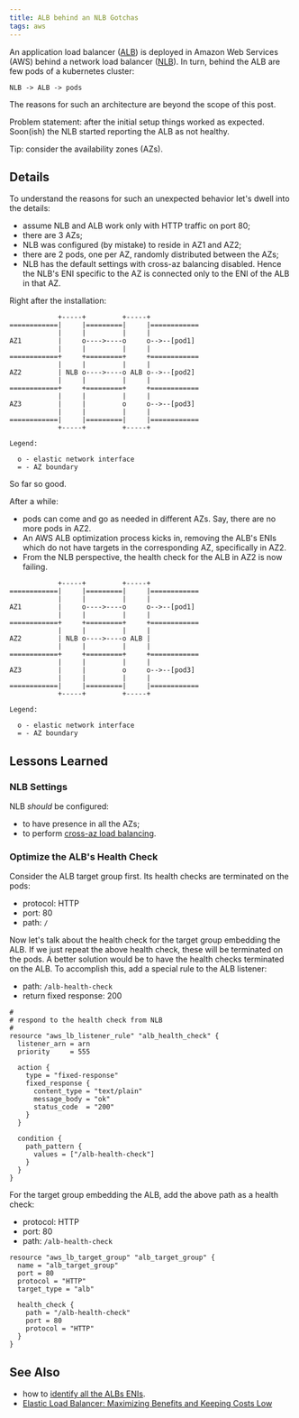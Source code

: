 ```yaml
---
title: ALB behind an NLB Gotchas
tags: aws
---
```


An application load balancer
([ALB](https://docs.aws.amazon.com/elasticloadbalancing/latest/application/introduction.html))
is deployed in Amazon Web Services (AWS) behind a network load balancer
([NLB](https://docs.aws.amazon.com/elasticloadbalancing/latest/network/introduction.html)).
In turn, behind the ALB are few pods of a kubernetes cluster:

```
NLB -> ALB -> pods
```

The reasons for such an architecture are beyond the scope of this post.

Problem statement: after the initial setup things worked as expected.  Soon(ish)
the NLB started reporting the ALB as not healthy.

Tip: consider the availability zones (AZs).

## Details

To understand the reasons for such an unexpected behavior let's dwell into the
details:

* assume NLB and ALB work only with HTTP traffic on port 80;
* there are 3 AZs;
* NLB was configured (by mistake) to reside in AZ1 and AZ2;
* there are 2 pods, one per AZ, randomly distributed between the AZs;
* NLB has the default settings with cross-az balancing disabled. Hence the NLB's
ENI specific to the AZ is connected only to the ENI of the ALB in that AZ.

Right after the installation:
```
            +-----+         +-----+
============|     |=========|     |============
            |     |         |     |
AZ1         |     o---->----o     o-->--[pod1]
            |     |         |     |
============+     +=========+     +============
            |     |         |     |
AZ2         | NLB o---->----o ALB o-->--[pod2]
            |     |         |     |
============+     +=========+     +============
            |     |         |     |
AZ3         |     |         o     o-->--[pod3]
            |     |         |     |
============|     |=========|     |============
            +-----+         +-----+

Legend:

  o - elastic network interface
  = - AZ boundary
```

So far so good.

After a while:

* pods can come and go as needed in different AZs. Say, there are no more pods
in AZ2.
* An AWS ALB optimization process kicks in, removing the ALB's ENIs which do not
have targets in the corresponding AZ, specifically in AZ2.
* From the NLB perspective, the health check for the ALB in AZ2 is now failing.

```
            +-----+         +-----+
============|     |=========|     |============
            |     |         |     |
AZ1         |     o---->----o     o-->--[pod1]
            |     |         |     |
============+     +=========+     +============
            |     |         |     |
AZ2         | NLB o---->----o ALB |
            |     |         |     |
============+     +=========+     +============
            |     |         |     |
AZ3         |     |         o     o-->--[pod3]
            |     |         |     |
============|     |=========|     |============
            +-----+         +-----+

Legend:

  o - elastic network interface
  = - AZ boundary
```

## Lessons Learned

### NLB Settings

NLB *should* be configured:

* to have presence in all the AZs;
* to perform
[cross-az load balancing](https://docs.aws.amazon.com/elasticloadbalancing/latest/network/target-group-cross-zone.html).

### Optimize the ALB's Health Check

Consider the ALB target group first.  Its health checks are terminated on the
pods:

* protocol: HTTP
* port: 80
* path: `/`

Now let's talk about the health check for the target group embedding the ALB.
If we just repeat the above health check, these will be terminated on the pods.
A better solution would be to have the health checks terminated on the ALB.
To accomplish this, add a special rule to the ALB listener:

* path: `/alb-health-check`
* return fixed response: 200

```
#
# respond to the health check from NLB
#
resource "aws_lb_listener_rule" "alb_health_check" {
  listener_arn = arn
  priority     = 555

  action {
    type = "fixed-response"
    fixed_response {
      content_type = "text/plain"
      message_body = "ok"
      status_code  = "200"
    }
  }

  condition {
    path_pattern {
      values = ["/alb-health-check"]
    }
  }
}
```

For the target group embedding the ALB, add the above path as a health check:

* protocol: HTTP
* port: 80
* path: `/alb-health-check`

```
resource "aws_lb_target_group" "alb_target_group" {
  name = "alb_target_group"
  port = 80
  protocol = "HTTP"
  target_type = "alb"

  health_check {
    path = "/alb-health-check"
    port = 80
    protocol = "HTTP"
  }
}
```

## See Also

* how to [identify all the ALBs ENIs](https://www.linkedin.com/pulse/aws-alb-internal-external-one-instance-max-fortun-2o9we).
* [Elastic Load Balancer: Maximizing Benefits and Keeping Costs Low](https://aws.amazon.com/blogs/networking-and-content-delivery/elb-maximizing-benefits-and-keeping-costs-low/)
